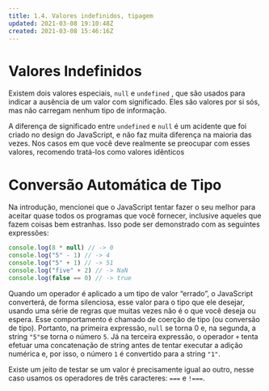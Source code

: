 ```yaml
---
title: 1.4. Valores indefinidos, tipagem
updated: 2021-03-08 19:10:48Z
created: 2021-03-08 15:46:16Z
---
```


# Valores Indefinidos

Existem dois valores especiais, `null` e `undefined` , que são usados para indicar a ausência de um valor com significado. Eles são valores por si sós, mas não carregam nenhum tipo de informação.

A diferença de significado entre `undefined` e `null` é um acidente que foi criado no design do JavaScript, e não faz muita diferença na maioria das vezes. Nos casos em que você deve realmente se preocupar com esses valores, recomendo tratá-los como valores idênticos

# Conversão Automática de Tipo

Na introdução, mencionei que o JavaScript tentar fazer o seu melhor para aceitar quase todos os programas que você fornecer, inclusive aqueles que fazem coisas bem estranhas. Isso pode ser demonstrado com as seguintes expressões:

```js
console.log(8 * null) // -> 0
console.log("5" - 1) // -> 4
console.log("5" + 1) // -> 51
console.log("five" + 2) // -> NaN
console.log(false == 0) // -> true
```

Quando um operador é aplicado a um tipo de valor “errado”, o JavaScript converterá, de forma silenciosa, esse valor para o tipo que ele desejar, usando uma série de regras que muitas vezes não é o que você deseja ou espera. Esse comportamento é chamado de coerção de tipo (ou conversão de tipo). Portanto, na primeira expressão, `null` se torna 0 e, na segunda, a string `"5"`se torna o número `5`. Já na terceira expressão, o operador `+` tenta efetuar uma concatenação de string antes de tentar executar a adição numérica e, por isso, o número `1` é convertido para a string `"1"`.

Existe um jeito de testar se um valor é precisamente igual ao outro, nesse caso usamos os operadores de três caracteres: `===` e `!===`.